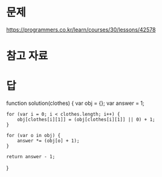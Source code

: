 # 문제
https://programmers.co.kr/learn/courses/30/lessons/42578

# 참고 자료

# 답
function solution(clothes) {
    var obj = {};
    var answer = 1;

    for (var i = 0; i < clothes.length; i++) {
        obj[clothes[i][1]] = (obj[clothes[i][1]] || 0) + 1;
    }

    for (var o in obj) {
        answer *= (obj[o] + 1);
    }

    return answer - 1;
}
